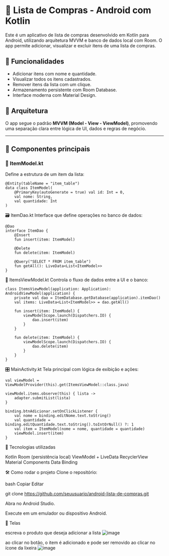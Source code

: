 # 🛒 Lista de Compras - Android com Kotlin

Este é um aplicativo de lista de compras desenvolvido em Kotlin para Android, utilizando arquitetura MVVM e banco de dados local com Room. O app permite adicionar, visualizar e excluir itens de uma lista de compras.

## 📱 Funcionalidades

- Adicionar itens com nome e quantidade.
- Visualizar todos os itens cadastrados.
- Remover itens da lista com um clique.
- Armazenamento persistente com Room Database.
- Interface moderna com Material Design.

## 🧠 Arquitetura

O app segue o padrão **MVVM (Model - View - ViewModel)**, promovendo uma separação clara entre lógica de UI, dados e regras de negócio.

---

## 🧩 Componentes principais

### 📌 ItemModel.kt

Define a estrutura de um item da lista:

```
@Entity(tableName = "item_table")
data class ItemModel(
    @PrimaryKey(autoGenerate = true) val id: Int = 0,
    val nome: String,
    val quantidade: Int
)
```
🗃️ ItemDao.kt
Interface que define operações no banco de dados:

```
@Dao
interface ItemDao {
    @Insert
    fun insert(item: ItemModel)

    @Delete
    fun delete(item: ItemModel)

    @Query("SELECT * FROM item_table")
    fun getAll(): LiveData<List<ItemModel>>
}
```

🧠 ItemsViewModel.kt
Controla o fluxo de dados entre a UI e o banco:

```
class ItemsViewModel(application: Application): AndroidViewModel(application) {
    private val dao = ItemDatabase.getDatabase(application).itemDao()
    val items: LiveData<List<ItemModel>> = dao.getAll()

    fun insert(item: ItemModel) {
        viewModelScope.launch(Dispatchers.IO) {
            dao.insert(item)
        }
    }

    fun delete(item: ItemModel) {
        viewModelScope.launch(Dispatchers.IO) {
            dao.delete(item)
        }
    }
}
```

🎛️ MainActivity.kt
Tela principal com lógica de exibição e ações:

```
val viewModel = ViewModelProvider(this).get(ItemsViewModel::class.java)

viewModel.items.observe(this) { lista ->
    adapter.submitList(lista)
}

binding.btnAdicionar.setOnClickListener {
    val nome = binding.editNome.text.toString()
    val quantidade = binding.editQuantidade.text.toString().toIntOrNull() ?: 1
    val item = ItemModel(nome = nome, quantidade = quantidade)
    viewModel.insert(item)
}
```



🧱 Tecnologias utilizadas

Kotlin
Room (persistência local)
ViewModel + LiveData
RecyclerView
Material Components
Data Binding


🛠️ Como rodar o projeto
Clone o repositório:

bash
Copiar
Editar

git clone https://github.com/seuusuario/android-lista-de-compras.git

Abra no Android Studio.

Execute em um emulador ou dispositivo Android.

📸 Telas


escreva o produto que deseja adicionar a lista
![image](https://github.com/user-attachments/assets/61a14d8d-e3a6-401b-bdab-78a456abb3ea)

ao clicar no botão, o item é adicionado e pode ser removido ao clicar no ícone da lixeira
![image](https://github.com/user-attachments/assets/0a6fcbf8-9440-4017-a1e2-c2a8b71ea9e6)



